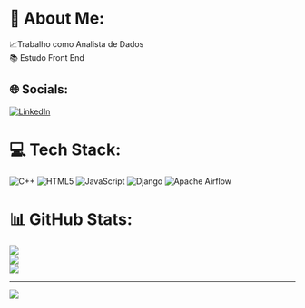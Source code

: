 # 💫 About Me:
📈Trabalho como Analista de Dados<br>📚 Estudo Front End


## 🌐 Socials:
[![LinkedIn](https://img.shields.io/badge/LinkedIn-%230077B5.svg?logo=linkedin&logoColor=white)](https://linkedin.com/in/www.linkedin.com/in/edsonsantos86) 

# 💻 Tech Stack:
![C++](https://img.shields.io/badge/c++-%2300599C.svg?style=for-the-badge&logo=c%2B%2B&logoColor=white) ![HTML5](https://img.shields.io/badge/html5-%23E34F26.svg?style=for-the-badge&logo=html5&logoColor=white) ![JavaScript](https://img.shields.io/badge/javascript-%23323330.svg?style=for-the-badge&logo=javascript&logoColor=%23F7DF1E) ![Django](https://img.shields.io/badge/django-%23092E20.svg?style=for-the-badge&logo=django&logoColor=white) ![Apache Airflow](https://img.shields.io/badge/Apache%20Airflow-017CEE?style=for-the-badge&logo=Apache%20Airflow&logoColor=white)
# 📊 GitHub Stats:
![](https://github-readme-stats.vercel.app/api?username=EdsonSantoos&theme=midnight-purple&hide_border=false&include_all_commits=false&count_private=false)<br/>
![](https://github-readme-streak-stats.herokuapp.com/?user=EdsonSantoos&theme=midnight-purple&hide_border=false)<br/>
![](https://github-readme-stats.vercel.app/api/top-langs/?username=EdsonSantoos&theme=midnight-purple&hide_border=false&include_all_commits=false&count_private=false&layout=compact)

---
[![](https://visitcount.itsvg.in/api?id=EdsonSantoos&icon=0&color=0)](https://visitcount.itsvg.in)

<!-- Proudly created with GPRM ( https://gprm.itsvg.in ) -->
